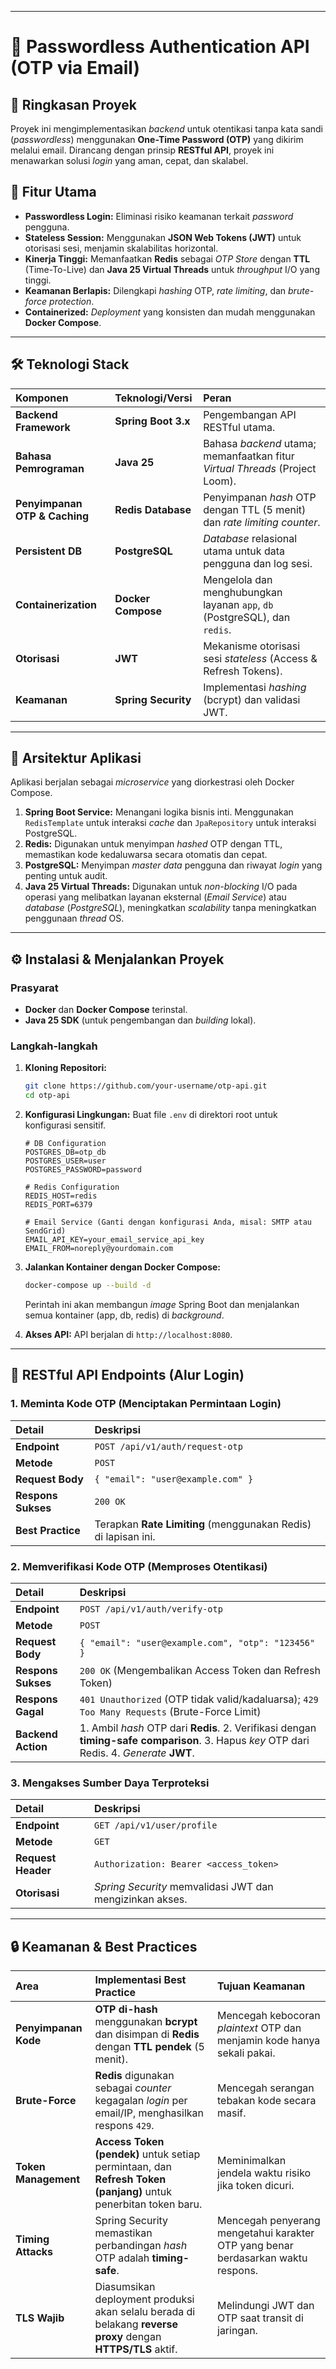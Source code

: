 
-----

# 🔑 Passwordless Authentication API (OTP via Email)

## 🚀 Ringkasan Proyek

Proyek ini mengimplementasikan *backend* untuk otentikasi tanpa kata sandi (*passwordless*) menggunakan **One-Time Password (OTP)** yang dikirim melalui email. Dirancang dengan prinsip **RESTful API**, proyek ini menawarkan solusi *login* yang aman, cepat, dan skalabel.

## 🌟 Fitur Utama

- **Passwordless Login:** Eliminasi risiko keamanan terkait *password* pengguna.
- **Stateless Session:** Menggunakan **JSON Web Tokens (JWT)** untuk otorisasi sesi, menjamin skalabilitas horizontal.
- **Kinerja Tinggi:** Memanfaatkan **Redis** sebagai *OTP Store* dengan **TTL** (Time-To-Live) dan **Java 25 Virtual Threads** untuk *throughput* I/O yang tinggi.
- **Keamanan Berlapis:** Dilengkapi *hashing* OTP, *rate limiting*, dan *brute-force protection*.
- **Containerized:** *Deployment* yang konsisten dan mudah menggunakan **Docker Compose**.

-----

## 🛠️ Teknologi Stack

| Komponen | Teknologi/Versi | Peran |
| :--- | :--- | :--- |
| **Backend Framework** | **Spring Boot 3.x** | Pengembangan API RESTful utama. |
| **Bahasa Pemrograman** | **Java 25** | Bahasa *backend* utama; memanfaatkan fitur *Virtual Threads* (Project Loom). |
| **Penyimpanan OTP & Caching** | **Redis Database** | Penyimpanan *hash* OTP dengan TTL (5 menit) dan *rate limiting* *counter*. |
| **Persistent DB** | **PostgreSQL** | *Database* relasional utama untuk data pengguna dan log sesi. |
| **Containerization** | **Docker Compose** | Mengelola dan menghubungkan layanan `app`, `db` (PostgreSQL), dan `redis`. |
| **Otorisasi** | **JWT** | Mekanisme otorisasi sesi *stateless* (Access & Refresh Tokens). |
| **Keamanan** | **Spring Security** | Implementasi *hashing* (bcrypt) dan validasi JWT. |

-----

## 🧱 Arsitektur Aplikasi

Aplikasi berjalan sebagai *microservice* yang diorkestrasi oleh Docker Compose.

1.  **Spring Boot Service:** Menangani logika bisnis inti. Menggunakan `RedisTemplate` untuk interaksi *cache* dan `JpaRepository` untuk interaksi PostgreSQL.
2.  **Redis:** Digunakan untuk menyimpan *hashed* OTP dengan TTL, memastikan kode kedaluwarsa secara otomatis dan cepat.
3.  **PostgreSQL:** Menyimpan *master data* pengguna dan riwayat *login* yang penting untuk audit.
4.  **Java 25 Virtual Threads:** Digunakan untuk *non-blocking* I/O pada operasi yang melibatkan layanan eksternal (*Email Service*) atau *database* (*PostgreSQL*), meningkatkan *scalability* tanpa meningkatkan penggunaan *thread* OS.

-----

## ⚙️ Instalasi & Menjalankan Proyek

### Prasyarat

- **Docker** dan **Docker Compose** terinstal.
- **Java 25 SDK** (untuk pengembangan dan *building* lokal).

### Langkah-langkah

1.  **Kloning Repositori:**

    ```bash
    git clone https://github.com/your-username/otp-api.git
    cd otp-api
    ```

2.  **Konfigurasi Lingkungan:**
    Buat file `.env` di direktori root untuk konfigurasi sensitif.

    ```properties
    # DB Configuration
    POSTGRES_DB=otp_db
    POSTGRES_USER=user
    POSTGRES_PASSWORD=password

    # Redis Configuration
    REDIS_HOST=redis
    REDIS_PORT=6379

    # Email Service (Ganti dengan konfigurasi Anda, misal: SMTP atau SendGrid)
    EMAIL_API_KEY=your_email_service_api_key
    EMAIL_FROM=noreply@yourdomain.com
    ```

3.  **Jalankan Kontainer dengan Docker Compose:**

    ```bash
    docker-compose up --build -d
    ```

    Perintah ini akan membangun *image* Spring Boot dan menjalankan semua kontainer (app, db, redis) di *background*.

4.  **Akses API:**
    API berjalan di `http://localhost:8080`.

-----

## 📖 RESTful API Endpoints (Alur Login)

### 1\. Meminta Kode OTP (Menciptakan Permintaan Login)

| Detail | Deskripsi |
| :--- | :--- |
| **Endpoint** | `POST /api/v1/auth/request-otp` |
| **Metode** | `POST` |
| **Request Body** | `{ "email": "user@example.com" }` |
| **Respons Sukses**| `200 OK` |
| **Best Practice** | Terapkan **Rate Limiting** (menggunakan Redis) di lapisan ini. |

### 2\. Memverifikasi Kode OTP (Memproses Otentikasi)

| Detail | Deskripsi |
| :--- | :--- |
| **Endpoint** | `POST /api/v1/auth/verify-otp` |
| **Metode** | `POST` |
| **Request Body**| `{ "email": "user@example.com", "otp": "123456" }` |
| **Respons Sukses**| `200 OK` (Mengembalikan Access Token dan Refresh Token) |
| **Respons Gagal**| `401 Unauthorized` (OTP tidak valid/kadaluarsa); `429 Too Many Requests` (Brute-Force Limit) |
| **Backend Action**| 1. Ambil *hash* OTP dari **Redis**. 2. Verifikasi dengan **timing-safe comparison**. 3. Hapus *key* OTP dari Redis. 4. *Generate* **JWT**. |

### 3\. Mengakses Sumber Daya Terproteksi

| Detail | Deskripsi |
| :--- | :--- |
| **Endpoint** | `GET /api/v1/user/profile` |
| **Metode** | `GET` |
| **Request Header**| `Authorization: Bearer <access_token>` |
| **Otorisasi** | *Spring Security* memvalidasi JWT dan mengizinkan akses. |

-----

## 🔒 Keamanan & Best Practices

| Area | Implementasi Best Practice | Tujuan Keamanan |
| :--- | :--- | :--- |
| **Penyimpanan Kode**| **OTP di-hash** menggunakan **bcrypt** dan disimpan di **Redis** dengan **TTL pendek** (5 menit). | Mencegah kebocoran *plaintext* OTP dan menjamin kode hanya sekali pakai. |
| **Brute-Force** | **Redis** digunakan sebagai *counter* kegagalan *login* per email/IP, menghasilkan respons `429`. | Mencegah serangan tebakan kode secara masif. |
| **Token Management**| **Access Token (pendek)** untuk setiap permintaan, dan **Refresh Token (panjang)** untuk penerbitan token baru. | Meminimalkan jendela waktu risiko jika token dicuri. |
| **Timing Attacks** | Spring Security memastikan perbandingan *hash* OTP adalah **timing-safe**. | Mencegah penyerang mengetahui karakter OTP yang benar berdasarkan waktu respons. |
| **TLS Wajib** | Diasumsikan deployment produksi akan selalu berada di belakang **reverse proxy** dengan **HTTPS/TLS** aktif. | Melindungi JWT dan OTP saat transit di jaringan. |